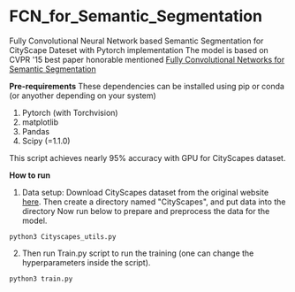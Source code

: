 # FCN_for_Semantic_Segmentation
Fully Convolutional Neural Network based Semantic Segmentation for CityScape Dateset with Pytorch implementation
The model is based on CVPR '15 best paper honorable mentioned [Fully Convolutional Networks for Semantic Segmentation](https://arxiv.org/pdf/1411.4038.pdf)

**Pre-requirements**
These dependencies can be installed using pip or conda (or anyother depending on your system)
1. Pytorch (with Torchvision)
2. matplotlib
3. Pandas
4. Scipy (=1.1.0)

This script achieves nearly 95% accuracy with GPU for CityScapes dataset.


**How to run**
1. Data setup:
  Download CityScapes dataset from the original website [here](https://www.cityscapes-dataset.com/downloads/). Then create a directory named "CityScapes", and put data into the directory
  Now run below to prepare and preprocess the data for the model.
  ```
  python3 Cityscapes_utils.py
  ```
 2. Then run Train.py script to run the training (one can change the hyperparameters inside the script).
 ```
 python3 train.py
 ```
